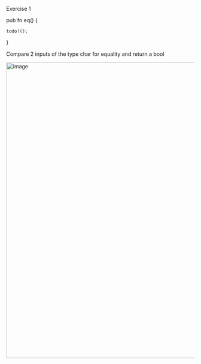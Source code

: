 Exercise 1

pub fn eq() {

    todo!();
}

Compare 2 inputs of the type char for equality and return a bool

<img width="1156" height="789" alt="image" src="https://github.com/user-attachments/assets/0e69794a-f443-486c-affa-e4ab44d84a18" />
